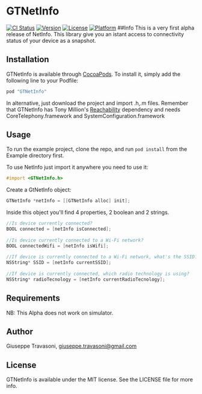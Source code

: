 # GTNetInfo

[![CI Status](http://img.shields.io/travis/neobeppe/GTNetInfo.svg?style=flat)](https://travis-ci.org/neobeppe/GTNetInfo)
[![Version](https://img.shields.io/cocoapods/v/GTNetInfo.svg?style=flat)](http://cocoapods.org/pods/GTNetInfo)
[![License](https://img.shields.io/cocoapods/l/GTNetInfo.svg?style=flat)](http://cocoapods.org/pods/GTNetInfo)
[![Platform](https://img.shields.io/cocoapods/p/GTNetInfo.svg?style=flat)](http://cocoapods.org/pods/GTNetInfo)
##Info
This is a very first alpha release of NetInfo. This library give you an istant access to connectivity status of your device as a snapshot.

## Installation

GTNetInfo is available through [CocoaPods](http://cocoapods.org). To install
it, simply add the following line to your Podfile:

```ruby
pod "GTNetInfo"
```

In alternative, just download the project and import .h,.m files. Remember that GTNetInfo has Tony Million's [Reachability](https://github.com/tonymillion/Reachability) dependency and needs CoreTelephony.framework and SystemConfiguration.framework

## Usage

To run the example project, clone the repo, and run `pod install` from the Example directory first.

To use NetInfo just import it anywhere you need to use it:
```objective-c
#import <GTNetInfo.h>
```
Create a GtNetInfo object:
```objective-c
GTNetInfo *netInfo = [[GTNetInfo alloc] init];
```
Inside this object you'll find 4 properties, 2 boolean and 2 strings.

```objective-c
//Is device currently connected?
BOOL connected = [netInfo isConnected];
    
//Is device currently connected to a Wi-Fi network?
BOOL connectedWifi = [netInfo isWifi];
    
//If device is currently connected to a Wi-Fi network, what's the SSID?
NSString* SSID = [netInfo currentSSID];
    
//If device is currently connected, which radio technology is using?
NSString* radioTecnology = [netInfo currentRadioTecnology];
```
## Requirements
NB: This Alpha does not work on simulator. 

## Author

Giuseppe Travasoni, giuseppe.travasoni@gmail.com

## License

GTNetInfo is available under the MIT license. See the LICENSE file for more info.
